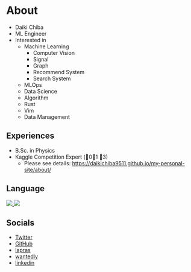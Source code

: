 

<!--
**daikichiba9511/daikichiba9511** is a ✨ _special_ ✨ repository because its `README.md` (this file) appears on your GitHub profile.

Here are some ideas to get you started:

- 🔭 I’m currently working on ...
- 🌱 I’m currently learning ...
- 👯 I’m looking to collaborate on ...
- 🤔 I’m looking for help with ...
- 💬 Ask me about ...
- 📫 How to reach me: ...
- 😄 Pronouns: ...
- ⚡ Fun fact: ...
-->

# About

- Daiki Chiba
- ML Engineer 
- Interested in
    - Machine Learning
        - Computer Vision
        - Signal
        - Graph
        - Recommend System
        - Search System
    - MLOps
    - Data Science
    - Algorithm
    - Rust
    - Vim
    - Data Management

## Experiences

- B.Sc. in Physics
- Kaggle Competition Expert (🥇0🥈1 🥉3)
  - Please see details: https://daikichiba9511.github.io/my-personal-site/about/

## Language

<a href="https://github.com/anuraghazra/github-readme-stats">
  <img src="https://github-readme-stats.vercel.app/api?username=daikichiba9511&count_private=true&show_icons=true&theme=tokyonight" />
</a>

<a href="https://github.com/anuraghazra/github-readme-stats">
  <img src="https://github-readme-stats.vercel.app/api/top-langs/?username=daikichiba9511&count_private=true&show_icons=true&theme=tokyonight&exclude_repo=bayes" />
</a>


## Socials

- [Twitter](http://twitter.com/nnc_5522)
- [GitHub](https://github.com/daikichiba9511)
- [lapras](https://lapras.com/public/1FP4QSZ)
- [wantedly](https://www.wantedly.com/id/daiki_chiba)
- [linkedin](https://www.linkedin.com/in/%E5%A4%A7%E7%A8%80-%E5%8D%83%E8%91%89-94a132184/)
